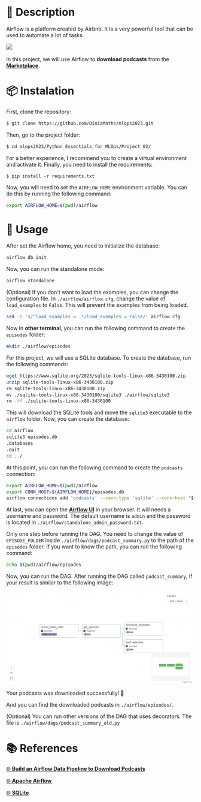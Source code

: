 # 📝 Description

Airflow is a platform created by Airbnb. It is a very powerful tool that can be used to automate a lot of tasks. 

<img src="https://airflow.apache.org/blog/airflow-2.7.0/graph_in_grid.png">

In this project, we will use Airflow to **download podcasts** from the [**Marketplace**]( https://www.marketplace.org/feed/podcast/marketplace/).



# 📦 Instalation

First, clone the repository:

```bash
$ git clone https://github.com/DinizMaths/mlops2023.git
```

Then, go to the project folder:

```bash
$ cd mlops2023/Python_Essentials_for_MLOps/Project_02/
```

For a better experience, I recommend you to create a virtual environment and activate it. Finally, you need to install the requirements:

```
$ pip install -r requirements.txt
```

Now, you will need to set the `AIRFLOW_HOME` environment variable. You can do this by running the following command:

```bash
export AIRFLOW_HOME=$(pwd)/airflow
```

# 🚀 Usage

After set the Airflow home, you need to initialize the database:

```bash
airflow db init
```

Now, you can run the standalone mode:
    
```bash
airflow standalone
```

(Optional) If you don't want to load the examples, you can change the configuration file. In `./airflow/airflow.cfg`, change the value of `load_examples` to `False`. This will prevent the examples from being loaded.

```bash
sed -i 's/^load_examples = .*/load_examples = False/' airflow.cfg
```

Now in **other terminal**, you can run the following command to create the `episodes` folder:

```bash
mkdir ./airflow/episodes
```

For this project, we will use a SQLite database. To create the database, run the following commands:

```bash
wget https://www.sqlite.org/2023/sqlite-tools-linux-x86-3430100.zip
unzip sqlite-tools-linux-x86-3430100.zip
rm sqlite-tools-linux-x86-3430100.zip
mv ./sqlite-tools-linux-x86-3430100/sqlite3 ./airflow/sqlite3
rm -rf ./sqlite-tools-linux-x86-3430100
```

This will download the SQLite tools and move the `sqlite3` executable to the `airflow` folder. Now, you can create the database:

```bash	
cd airflow
sqlite3 episodes.db
.databases
.quit
cd ../
```

At this point, you can run the following command to create the `podcasts` connection:

```bash
export AIRFLOW_HOME=$(pwd)/airflow
export CONN_HOST=${AIRFLOW_HOME}/episodes.db
airflow connections add 'podcasts' --conn-type 'sqlite' --conn-host "${CONN_HOST}"
```

At last, you can open the [**Airflow UI**](http://localhost:8080/home) in your browser. It will needs a username and password. The default username is `admin` and the password is located in `./airflow/standalone_admin_password.txt`.

Only one step before running the DAG. You need to change the value of `EPISODE_FOLDER` inside `./airflow/dags/podcast_summary.py` to the path of the `episodes` folder. If you want to know the path, you can run the following command:

```bash
echo $(pwd)/airflow/episodes
```
Now, you can run the DAG. After running the DAG called `podcast_summary`, if your result is similar to the following image:

<img src="./imgs/success_airflow.png" >

Your podcasts was downloaded successfully! 🎉

And you can find the downloaded podcasts in `./airflow/episodes/`.

(Optional) You can run other versions of the DAG that uses decorators. The file is `./airflow/dags/podcast_summary_old.py`

# 📚 References

[🌐 **Build an Airflow Data Pipeline to Download Podcasts**](https://app.dataquest.io/c/93/m/999911/build-an-airflow-data-pipeline-to-download-podcasts/)

[🌐 **Apache Airflow**](https://airflow.apache.org)

[🌐 **SQLite**](https://www.sqlite.org/index.html)